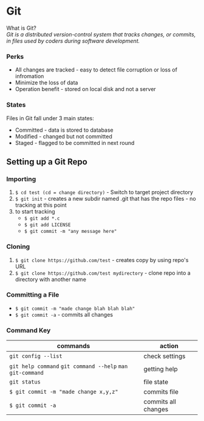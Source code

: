 # Git
What is Git?  
*Git is a distributed version-control system that tracks changes, or commits, in files used by coders during software development.*  

### Perks 
+ All changes are tracked - easy to detect file corruption or loss of infromation
+ Minimize the loss of data
+ Operation benefit - stored on local disk and not a server

### States 
Files in Git fall under 3 main states:
+ Committed - data is stored to database
+ Modified - changed but not committed
+ Staged - flagged to be committed in next round


## Setting up a Git Repo

### Importing
1. `$ cd test (cd = change directory)` - Switch to target project directory
1. `$ git init` - creates a new subdir named .git that has the repo files - no tracking at this point
1. to start tracking
   + `$ git add *.c`
   + `$ git add LICENSE`
   + `$ git commit -m "any message here"`  


### Cloning
1. `$ git clone https://github.com/test` - creates copy by using repo's URL
1. `$ git clone https://github.com/test mydirectory` - clone repo into a directory with another name

### Committing a File
+ `$ git commit -m "made change blah blah blah"`
+ `$ git commit -a` - commits all changes


### Command Key
|**commands** | **action** | 
|-------------------|-----------------------|
|`git config --list` | check settings |
|`git help command` `git command --help` `man git-command`|getting help|
|`git status` |file state|
|`$ git commit -m "made change x,y,z"`| commits file|
|`$ git commit -a`|commits all changes|
